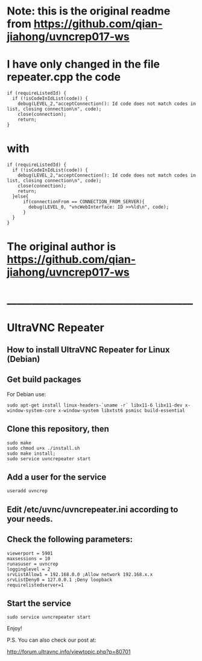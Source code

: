 # Note: this is the original readme from https://github.com/qian-jiahong/uvncrep017-ws
# I have only changed in the file repeater.cpp the code  
```
if (requireListedId) {
  if (!isCodeInIdList(code)) {
    debug(LEVEL_2,"acceptConnection(): Id code does not match codes in list, closing connection\n", code);
    close(connection);
    return;
}
```
# with
```
if (requireListedId) {
  if (!isCodeInIdList(code)) {
    debug(LEVEL_2,"acceptConnection(): Id code does not match codes in list, closing connection\n", code);
    close(connection);
    return;
  }else{
      if(connectionFrom == CONNECTION_FROM_SERVER){
        debug(LEVEL_0, "vncWebInterface: ID >>%ld\n", code);
      } 
  }
}
```
# The original author is https://github.com/qian-jiahong/uvncrep017-ws
# _____________________________________
# UltraVNC Repeater

## How to install UltraVNC Repeater for Linux (Debian)

## Get build packages
For Debian use:
```
sudo apt-get install linux-headers-`uname -r` libx11-6 libx11-dev x-window-system-core x-window-system libxtst6 psmisc build-essential
```

## Clone this repository, then 
```
sudo make
sudo chmod u+x ./install.sh
sudo make install;
sudo service uvncrepeater start
```

## Add a user for the service
```
useradd uvncrep
```
## Edit /etc/uvnc/uvncrepeater.ini according to your needs.
## Check the following parameters:
```
viewerport = 5901
maxsessions = 10
runasuser = uvncrep
logginglevel = 2
srvListAllow1 = 192.168.0.0 ;Allow network 192.168.x.x
srvListDeny0 = 127.0.0.1 ;Deny loopback
requirelistedserver=1
```
## Start the service

```
sudo service uvncrepeater start
```

Enjoy!

P.S. You can also check our post at:

http://forum.ultravnc.info/viewtopic.php?p=80701
